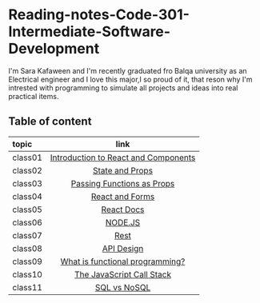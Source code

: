# Reading-notes-Code-301-Intermediate-Software-Development

I'm Sara Kafaween and I'm recently graduated fro Balqa university as an Electrical engineer and I love this major,I so proud of it, that reson why I'm intrested with programming to simulate all projects and ideas into real practical items.

## Table of content

topic | link |
:----- | :----: |
class01   | [Introduction to React and Components](code301/class-01.md) |
class02   | [State and Props](code301/class-02.md)  |
class03   | [Passing Functions as Props](code301/class-03.md) |
class04   | [React and Forms](code301/class-04.md) |
class05   | [React Docs](code301/class-05.md) |
class06   | [NODE.JS](code301/class-06.md) |
class07   | [Rest](code301/class-07.md) |
class08   | [API Design](code301/class-08.md) |
class09   | [What is functional programming?](code301/class-09.md) |
class10   | [The JavaScript Call Stack](code301/class-10.md) |
class11   | [SQL vs NoSQL](code301/class-11.md) |
